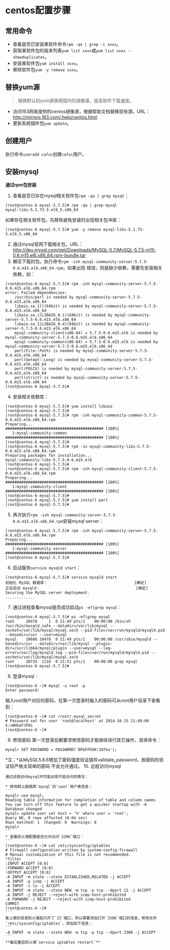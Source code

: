 # centos配置步骤

## 常用命令

* 查看是否已安装某软件命令`rpm -qa | grep -i xxxx`。
* 获取某软件包的版本列表`yum list xxxx`或`yum list xxxx --showduplicates`。
* 安装某软件包`yum install xxxx`。
* 移除软件包`yum -y remove xxxx`。

## 替换yum源

> 替换默认的yum源换用国内的镜像源，提高软件下载速度。

* 访问163网易提供的centos镜像源，根据帮助文档替换现有源。URL：
http://mirrors.163.com/.help/centos.html
* 更新系统插件包`yum update`。

## 创建用户

执行命令`useradd cafuc`创建`cafuc`用户。

## 安装mysql

**通过rpm包安装**

1. 查看是否已存在mysql相关软件包`rpm -qa | grep mysql`：
```
[root@centos-6 mysql-5.7.5]# rpm -qa | grep mysql
mysql-libs-5.1.73-3.el6_5.x86_64
```
如果存在相关软件包，先移除避免安装时出现相关包冲突：
```
[root@centos-6 mysql-5.7.5]# yum -y remove mysql-libs-5.1.73-3.el6_5.x86_64
```
2. 通过mysql官网下载相关包，URL：
http://dev.mysql.com/get/Downloads/MySQL-5.7/MySQL-5.7.5-m15-0.6.m15.el6.x86_64.rpm-bundle.tar
3. 解压下载的包，执行命令`rpm -ivh mysql-community-server-5.7.5-0.6.m15.el6.x86_64.rpm`，如果出现
错误，则是缺少依赖，需要先安装相关依赖，如：
```
[root@centos-6 mysql-5.7.5]# rpm -ivh mysql-community-server-5.7.5-0.6.m15.el6.x86_64.rpm
error: Failed dependencies:
    /usr/bin/perl is needed by mysql-community-server-5.7.5-0.6.m15.el6.x86_64
    libaio.so.1()(64bit) is needed by mysql-community-server-5.7.5-0.6.m15.el6.x86_64
    libaio.so.1(LIBAIO_0.1)(64bit) is needed by mysql-community-server-5.7.5-0.6.m15.el6.x86_64
    libaio.so.1(LIBAIO_0.4)(64bit) is needed by mysql-community-server-5.7.5-0.6.m15.el6.x86_64
    mysql-community-client(x86-64) = 5.7.5-0.6.m15.el6 is needed by mysql-community-server-5.7.5-0.6.m15.el6.x86_64
    mysql-community-common(x86-64) = 5.7.5-0.6.m15.el6 is needed by mysql-community-server-5.7.5-0.6.m15.el6.x86_64
    perl(File::Path) is needed by mysql-community-server-5.7.5-0.6.m15.el6.x86_64
    perl(Getopt::Long) is needed by mysql-community-server-5.7.5-0.6.m15.el6.x86_64
    perl(POSIX) is needed by mysql-community-server-5.7.5-0.6.m15.el6.x86_64
    perl(strict) is needed by mysql-community-server-5.7.5-0.6.m15.el6.x86_64
[root@centos-6 mysql-5.7.5]#
```
4. 安装相关依赖库：
```
[root@centos-6 mysql-5.7.5]# yum install libaio
[root@centos-6 mysql-5.7.5]#
[root@centos-6 mysql-5.7.5]# rpm -ivh mysql-community-common-5.7.5-0.6.m15.el6.x86_64.rpm
Preparing...                ########################################### [100%]
   1:mysql-community-common ########################################### [100%]
[root@centos-6 mysql-5.7.5]#
[root@centos-6 mysql-5.7.5]# rpm -iv mysql-community-libs-5.7.5-0.6.m15.el6.x86_64.rpm
Preparing packages for installation...
mysql-community-libs-5.7.5-0.6.m15.el6
[root@centos-6 mysql-5.7.5]#
[root@centos-6 mysql-5.7.5]# rpm -ivh mysql-community-client-5.7.5-0.6.m15.el6.x86_64.rpm
Preparing...                ########################################### [100%]
   1:mysql-community-client ########################################### [100%]
[root@centos-6 mysql-5.7.5]#
[root@centos-6 mysql-5.7.5]# yum install perl
[root@centos-6 mysql-5.7.5]#
```
5. 再次执行`rpm -ivh mysql-community-server-5.7.5-0.6.m15.el6.x86_64.rpm`安装mysql server：
```
[root@centos-6 mysql-5.7.5]# rpm -ivh mysql-community-server-5.7.5-0.6.m15.el6.x86_64.rpm
Preparing...                ########################################### [100%]
   1:mysql-community-server ########################################### [100%]
[root@centos-6 mysql-5.7.5]#
```
6. 启动服务`service mysqld start`：
```
[root@centos-6 mysql-5.7.5]# service mysqld start
初始化 MySQL 数据库：                                      [确定]
正在启动 mysqld：                                          [确定]
Securing the MySQL server deployment.
.............
```
7. 通过进程查看mysql是否成功启动`ps -ef|grep mysql`：
```
[root@centos-6 mysql-5.7.5]# ps -ef|grep mysql
root     10478     1  0 21:49 pts/1    00:00:00 /bin/sh /usr/bin/mysqld_safe --datadir=/var/lib/mysql --socket=/var/lib/mysql/mysql.sock --pid-file=/var/run/mysqld/mysqld.pid --basedir=/usr --user=mysql
mysql    10686 10478  0 21:49 pts/1    00:00:00 /usr/sbin/mysqld --basedir=/usr --datadir=/var/lib/mysql --plugin-dir=/usr/lib64/mysql/plugin --user=mysql --log-error=/var/log/mysqld.log --pid-file=/var/run/mysqld/mysqld.pid --socket=/var/lib/mysql/mysql.sock
root     10733  1116  0 21:51 pts/1    00:00:00 grep mysql
[root@centos-6 mysql-5.7.5]#
```
8. 登录mysql：
```
[root@centos-6 ~]# mysql -u root -p
Enter password:
```
输入root用户对应的密码，在第一次登录时输入的密码可从root用户目录下查看到：
```
[root@centos-6 ~]# cat /root/.mysql_secret
# Password set for user 'root@localhost' at 2014-10-15 21:49:00
k:zWHSeFJF0s
[root@centos-6 ~]#
```
9. 修改密码
第一次登录后都要求修改密码才能继续进行其它操作，具体命令：
```
mysql> SET PASSWORD = PASSWORD('BP&FFhGK!107ou');
```
*注：*从MySQL5.6.6增加了密码强度验证插件validate_password，故密码的验证较严格太简单的密码
不会允许通过。
10. 远程访问mysql

    通过远程访问mysql时可能出现不能访问的情况：

    * 修改默认数据库`mysql`的`user`用户表信息：
    ```
    mysql> use mysql;
    Reading table information for completion of table and column names
    You can turn off this feature to get a quicker startup with -A
    Database changed
    mysql> update user set host = '%' where user = 'root';
    Query OK, 0 rows affected (0.04 sec)
    Rows matched: 1  Changed: 0  Warnings: 0
    mysql>
    ```
    * 查看防火墙配置是否允许访问`3306`端口：
    ```
    [root@centos-6 ~]# cat /etc/sysconfig/iptables
    # Firewall configuration written by system-config-firewall
    # Manual customization of this file is not recommended.
    *filter
    :INPUT ACCEPT [0:0]
    :FORWARD ACCEPT [0:0]
    :OUTPUT ACCEPT [0:0]
    -A INPUT -m state --state ESTABLISHED,RELATED -j ACCEPT
    -A INPUT -p icmp -j ACCEPT
    -A INPUT -i lo -j ACCEPT
    -A INPUT -m state --state NEW -m tcp -p tcp --dport 22 -j ACCEPT
    -A INPUT -j REJECT --reject-with icmp-host-prohibited
    -A FORWARD -j REJECT --reject-with icmp-host-prohibited
    COMMIT
    [root@centos-6 ~]#
    ```
    象上面的信息防火墙就只开了`22`端口，所以需要添加打开`3306`端口的信息，修改文件
    `/etc/sysconfig/iptables`，添加如下信息：
    ```
    -A INPUT -m state --state NEW -m tcp -p tcp --dport 3306 -j ACCEPT
    ```
    **最后重启防火墙`service iptables restart`**






